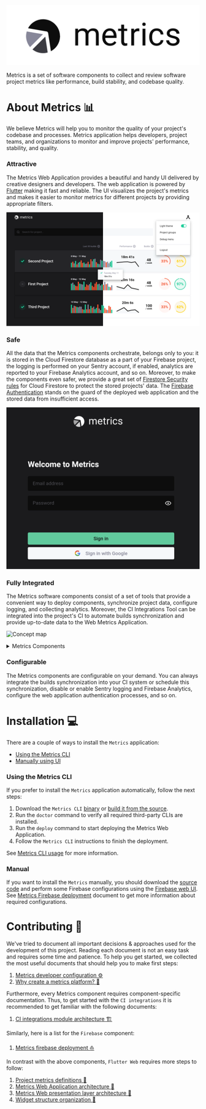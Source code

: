 ![Metrics Logo](../docs/images/metrics_logo.png)

Metrics is a set of software components to collect and review software project metrics like performance, build stability, and codebase quality.

# About Metrics :bar_chart:

We believe Metrics will help you to monitor the quality of your project's codebase and processes. Metrics application helps developers, project teams, and organizations to monitor and improve projects' performance, stability, and quality.

### Attractive

The Metrics Web Application provides a beautiful and handy UI delivered by creative designers and developers. The web application is powered by [Flutter](https://flutter.dev) making it fast and reliable. The UI visualizes the project's metrics and makes it easier to monitor metrics for different projects by providing appropriate filters.

![Dashboard UI](../docs/images/dashboard_ui.png)

### Safe

All the data that the Metrics components orchestrate, belongs only to you: it is stored in the Cloud Firestore database as a part of your Firebase project, the logging is performed on your Sentry account, if enabled, analytics are reported to your Firebase Analytics account, and so on. Moreover, to make the components even safer, we provide a great set of [Firestore Security rules](https://firebase.google.com/docs/firestore/security/get-started) for Cloud Firestore to protect the stored projects' data. The [Firebase Authentication](https://firebase.google.com/docs/auth) stands on the guard of the deployed web application and the stored data from insufficient access.

![Auth UI](../docs/images/auth_ui.png)

### Fully Integrated

The Metrics software components consist of a set of tools that provide a convenient way to deploy components, synchronize project data, configure logging, and collecting analytics. Moreover, the CI Integrations Tool can be integrated into the project's CI to automate builds synchronization and provide up-to-date data to the Web Metrics Application.

![Concept map](http://www.plantuml.com/plantuml/proxy?cache=no&fmt=svg&src=https://raw.githubusercontent.com/Flank/flank-dashboard/master/concept_map.puml)

<details>
  <summary>Metrics Components</summary>

#### CI integrations

A CLI application that integrates with popular CI tools to collect software project metrics.

#### Core

A Dart package that provides a common classes to use within Metrics applications.

#### Firebase

A `Firebase` instance that provides the Firestore, Firebase Cloud Functions services and ability to deploy the application on Firebase Hosting. Also, provides an Analytics service used to gather and store the analytics data (this service is optional and may not be configured during deployment).

Firebase Analytics is optional and may not be configured during deployment.

#### Flutter Web

A `Flutter Web` application that displays project metrics on easy to navigate Dashboard.

#### Deploy CLI

A `Deploy CLI` is a command-line tool that simplifies the deployment of Metrics components (Flutter Web application, Cloud Functions, etc.)

#### Dart Cloud Functions

A `Dart Cloud Functions` is a serverless backend code deployed on Firebase that simplifies data managing for other Metrics components.

#### Sentry

A `Sentry` service helps to store any logs and monitor runtime errors.

Sentry is optional and may not be configured during deployment.

</details>

### Configurable

The Metrics components are configurable on your demand. You can always integrate the builds synchronization into your CI system or schedule this synchronization, disable or enable Sentry logging and Firebase Analytics, configure the web application authentication processes, and so on.

# Installation :computer:

There are a couple of ways to install the `Metrics` application: 

- [Using the Metrics CLI](#using-the-metrics-cli)
- [Manually using UI](#manual)

### Using the Metrics CLI

If you prefer to install the `Metrics` application automatically, follow the next steps: 

1. Download the `Metrics CLI` [binary](https://github.com/Flank/flank-dashboard/tree/master/metrics/cli#use-the-releases) or [build it from the source](https://github.com/Flank/flank-dashboard/tree/master/metrics/cli#build-from-the-source).
2. Run the `doctor` command to verify all required third-party CLIs are installed.
3. Run the `deploy` command to start deploying the Metrics Web Application.
4. Follow the `Metrics CLI` instructions to finish the deployment.

See [Metrics CLI usage](https://github.com/Flank/flank-dashboard/blob/master/metrics/cli#usage) for more information.

### Manual

If you want to install the `Metrics` manually, you should download the [source code](https://github.com/Flank/flank-dashboard/tree/master/metrics) and perform some Firebase configurations using the [Firebase web UI](https://console.firebase.google.com/). See [Metrics Firebase deployment](https://github.com/Flank/flank-dashboard/blob/master/docs/08_firebase_deployment.md) document to get more information about required configurations.

# Contributing :beginner:

We've tried to document all important decisions & approaches used for the development of this project. Reading each document is not an easy task and requires some time and patience. To help you get started, we collected the most useful documents that should help you to make first steps:

1. [Metrics developer configuration :gear:](../docs/14_developer_configuration.md)
2. [Why create a metrics platform? :thinking:](../docs/01_design_doc.md)

Furthermore, every Metrics component requires component-specific documentation. Thus, to get started with the `CI integrations` it is recommended to get familiar with the following documents:
1. [CI integrations module architecture :building_construction:](../metrics/ci_integrations/docs/01_ci_integration_module_architecture.md)

Similarly, here is a list for the `Firebase` component:
1. [Metrics firebase deployment :boat:](../docs/08_firebase_deployment.md)

In contrast with the above components, `Flutter Web` requires more steps to follow:
1. [Project metrics definitions :book:](../docs/05_project_metrics.md)
2. [Metrics Web Application architecture :walking:](web/docs/01_metrics_web_application_architecture.md)
3. [Metrics Web presentation layer architecture :running:](web/docs/02_presentation_layer_architecture.md)
4. [Widget structure organization :bicyclist:](web/docs/03_widget_structure_organization.md)

